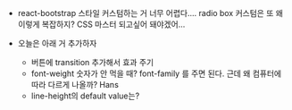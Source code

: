 - react-bootstrap 스타일 커스텀하는 거 너무 어렵다.... radio box 커스텀은 또 왜 이렇게 복잡하지? CSS 마스터 되고싶어 돼야겠어...

- 오늘은 아래 거 추가하자
  - 버튼에 transition 추가해서 효과 주기
  - font-weight 숫자가 안 먹을 때? font-family 를 주면 된다. 근데 왜 컴퓨터에 따라 다르게 나올까? Hans
  - line-height의 default value는?
